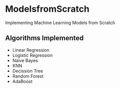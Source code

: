 # ModelsfromScratch
Implementing Machine Learning Models from Scratch

## Algorithms Implemented
- Linear Regression
- Logistic Regression
- Naive Bayes
- KNN
- Decission Tree
- Random Forest
- AdaBoost 


  
